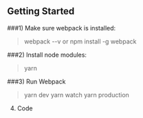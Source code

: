 ## Getting Started

###1) Make sure webpack is installed:
> webpack --v or npm install -g webpack

###2) Install node modules:
> yarn

###3) Run Webpack
> yarn dev
> yarn watch
> yarn production

4) Code